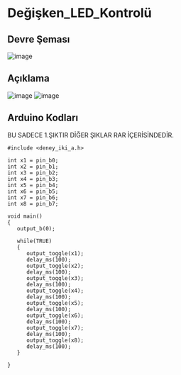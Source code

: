 # Değişken_LED_Kontrolü

## Devre Şeması
![image](https://user-images.githubusercontent.com/53540561/117266092-916d8f00-ae5d-11eb-8376-765ecdacb03d.png)

## Açıklama
![image](https://user-images.githubusercontent.com/53540561/117266133-9b8f8d80-ae5d-11eb-9fbf-d2a088bc837b.png)
![image](https://user-images.githubusercontent.com/53540561/117266154-a0544180-ae5d-11eb-8407-6689d96edad4.png)

## Arduino Kodları

BU SADECE 1.ŞIKTIR DİĞER ŞIKLAR RAR İÇERİSİNDEDİR.
```
#include <deney_iki_a.h>

int x1 = pin_b0;
int x2 = pin_b1;
int x3 = pin_b2;
int x4 = pin_b3;
int x5 = pin_b4;
int x6 = pin_b5;
int x7 = pin_b6;
int x8 = pin_b7;

void main()
{
   output_b(0);

   while(TRUE)
   {
      output_toggle(x1);
      delay_ms(100);
      output_toggle(x2);
      delay_ms(100);
      output_toggle(x3);
      delay_ms(100);
      output_toggle(x4);
      delay_ms(100);
      output_toggle(x5);
      delay_ms(100);
      output_toggle(x6);
      delay_ms(100);
      output_toggle(x7);
      delay_ms(100);
      output_toggle(x8);
      delay_ms(100);
   }

}
```
